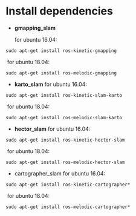 # Install dependencies
- **gmapping_slam** 

  for ubuntu 16.04:

```
sudo apt-get install ros-kinetic-gmapping
```

​       for ubuntu 18.04:

```
sudo apt-get install ros-melodic-gmapping
```

- **karto_slam**
  for ubuntu 16.04:

```
sudo apt-get install ros-kinetic-slam-karto
```

​       for ubuntu 18.04:

```
sudo apt-get install ros-melodic-slam-karto
```
- **hector_slam**
  for ubuntu 16.04:

```
sudo apt-get install ros-kinetic-hector-slam
```

​       for ubuntu 18.04:

```
sudo apt-get install ros-melodic-hector-slam
```
- cartographer_slam
  for ubuntu 16.04:

```
sudo apt-get install ros-kinetic-cartographer*
```

​       for ubuntu 18.04:

```
sudo apt-get install ros-melodic-cartographer*
```

 
